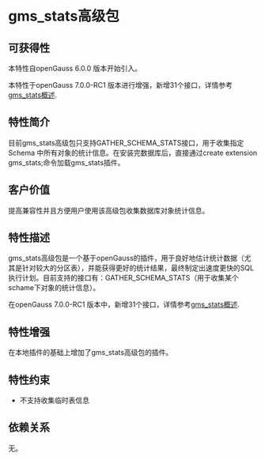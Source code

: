 # gms_stats高级包

## 可获得性<a name="section5309649"></a>

本特性自openGauss 6.0.0 版本开始引入。

本特性于openGauss 7.0.0-RC1 版本进行增强，新增31个接口，详情参考[gms_stats概述](../ExtensionReference/gms_stats概述.md).

## 特性简介<a name="section47786844"></a>

目前gms_stats高级包只支持GATHER_SCHEMA_STATS接口，用于收集指定 Schema 中所有对象的统计信息。在安装完数据库后，直接通过create extension gms_stats;命令加载gms_stats插件。

## 客户价值<a name="section27428414"></a>

提高兼容性并且方便用户使用该高级包收集数据库对象统计信息。

## 特性描述<a name="section45529136"></a>

gms_stats高级包是一个基于openGauss的插件，用于良好地估计统计数据（尤其是针对较大的分区表），并能获得更好的统计结果，最终制定出速度更快的SQL执行计划。目前支持的接口有：GATHER_SCHEMA_STATS（用于收集某个schame下对象的统计信息）。

在openGauss 7.0.0-RC1 版本中，新增31个接口，详情参考[gms_stats概述](../ExtensionReference/gms_stats概述.md).

## 特性增强<a name="section7109043"></a>

在本地插件的基础上增加了gms_stats高级包的插件。

## 特性约束<a name="section06531946143616"></a>

-   不支持收集临时表信息

## 依赖关系<a name="section63981393"></a>

无。
